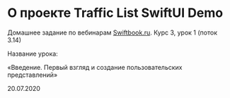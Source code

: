 # О проекте Traffic List SwiftUI Demo
Домашнее задание по вебинарам [Swiftbook.ru](SwiftBook.ru). Курс 3, урок 1 (поток 3.14)

Название урока:

«Введение. Первый взгляд и создание пользовательских представлений»

20.07.2020
